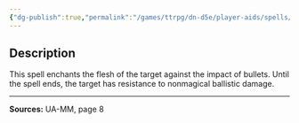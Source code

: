 ```yaml
---
{"dg-publish":true,"permalink":"/games/ttrpg/dn-d5e/player-aids/spells/level-3/protection-from-ballistics-ua/","tags":["ttrpg/dnd/5e","verbal","somatic","material","concentration","spell"],"noteIcon":""}
---
```



## Description
This spell enchants the flesh of the target against the impact of bullets.
Until the spell ends, the target has resistance to nonmagical ballistic damage.

---

**Sources:** UA-MM, page 8
